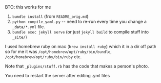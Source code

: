 BTO: this works for me

1. `bundle install`  (from `README_orig.md`)
2. `python compile_yaml.py` -- need to re-run every time you change a `_data/*.yml` file.
3. `bundle exec jekyll serve`  (or just `jekyll build` to compile stuff into `_site/`)

I used homebrew ruby on mac (`brew install ruby`) which it in a dir off path so for me it was
`/opt/homebrew/opt/ruby/bin/bundle`, `/opt/homebrew/opt/ruby/bin/ruby` etc.

Note that `_plugins/stuff.rb` has the code that makes a person's photo.

You need to restart the server after editing .yml files 

